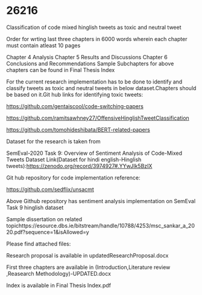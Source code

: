 # 26216
Classification of code mixed hinglish tweets as toxic and neutral tweet


Order for wrting last three chapters in 6000 words wherein each chapter must contain atleast 10 pages

Chapter 4 Analysis
Chapter 5 Results and Discussions
Chapter 6 Conclusions and Recommendations 
Sample Subchapters for above chapters can be found in Final Thesis Index

For the current research implementation has to be done to identify and classify tweets as toxic and neutral tweets in below dataset.Chapters should be based on it.Git hub links for identifying toxic tweets:

https://github.com/gentaiscool/code-switching-papers

https://github.com/ramitsawhney27/OffensiveHinglishTweetClassification

https://github.com/tomohideshibata/BERT-related-papers

Dataset for the research is taken from

SemEval-2020 Task 9: Overview of Sentiment Analysis of Code-Mixed Tweets
Dataset Link(Dataset for hindi english-Hinglish tweets):https://zenodo.org/record/3974927#.YYwJIk5BzIX

Git hub repository for code implementation reference:

https://github.com/sedflix/unsacmt

Above Github repository has sentiment analysis implementation on SemEval Task 9 hinglish dataset

 

Sample dissertation on related topichttps://esource.dbs.ie/bitstream/handle/10788/4253/msc_sankar_a_2020.pdf?sequence=1&isAllowed=y

Please find attached files:

Research proposal is available in updatedResearchProposal.docx

First three chapters are available in (Introduction,Literature review ,Reasearch Methodology)-UPDATED.docx

Index is available in Final Thesis Index.pdf
